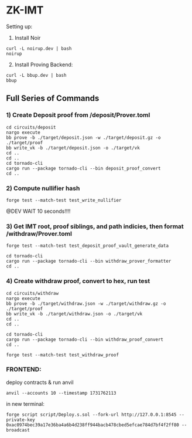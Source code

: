 # ZK-IMT

Setting up:

1) Install Noir
```
curl -L noirup.dev | bash
noirup
```

2) Install Proving Backend:
```
curl -L bbup.dev | bash
bbup
```

## Full Series of Commands

### 1) Create Deposit proof from /deposit/Prover.toml
```
cd circuits/deposit
nargo execute
bb prove -b ./target/deposit.json -w ./target/deposit.gz -o ./target/proof
bb write_vk -b ./target/deposit.json -o ./target/vk
cd ..
cd ..
cd tornado-cli 
cargo run --package tornado-cli --bin deposit_proof_convert 
cd ..
```

### 2) Compute nullifier hash
```
forge test --match-test test_write_nullifier
```

@DEV WAIT 10 seconds!!!!

### 3) Get IMT root, proof siblings, and path indicies, then format /withdraw/Prover.toml
```
forge test --match-test test_deposit_proof_vault_generate_data

cd tornado-cli
cargo run --package tornado-cli --bin withdraw_prover_formatter
cd ..
```

### 4) Create withdraw proof, convert to hex, run test
```
cd circuits/withdraw
nargo execute
bb prove -b ./target/withdraw.json -w ./target/withdraw.gz -o ./target/proof
bb write_vk -b ./target/withdraw.json -o ./target/vk
cd ..
cd ..

cd tornado-cli
cargo run --package tornado-cli --bin withdraw_proof_convert
cd ..

forge test --match-test test_withdraw_proof 
```



### FRONTEND:

deploy contracts & run anvil
```
anvil --accounts 10 --timestamp 1731762113
```
in new terminal:
```
forge script script/Deploy.s.sol --fork-url http://127.0.0.1:8545 --private-key 0xac0974bec39a17e36ba4a6b4d238ff944bacb478cbed5efcae784d7bf4f2ff80 --broadcast
```